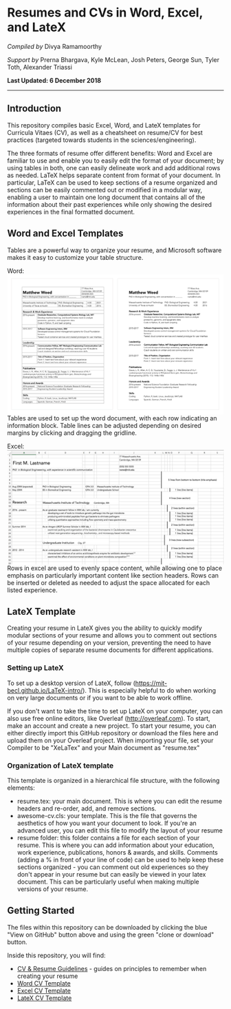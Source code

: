 #  Resumes and CVs in Word, Excel, and LateX
*Compiled by*
Divya Ramamoorthy

*Support by*
Prerna Bhargava, Kyle McLean, Josh Peters, George Sun, Tyler Toth,
Alexander Triassi

**Last Updated: 6 December 2018**

---
## Introduction
This repository compiles basic Excel, Word, and LateX templates for
Curricula Vitaes (CV), as well as a cheatsheet on resume/CV for best practices
(targeted towards students in the sciences/engineering).

The three formats of resume offer different
benefits: Word and Excel are familiar to use and enable you to
easily edit the format of your document; by using tables in both, one can
easily delineate work and add additional rows as needed. LaTeX helps separate
content from format of your document. In particular, LaTeX can be used to keep
sections of a resume organized and
sections can be easily commented out or modified in a modular way, enabling
a user to maintain one long document that contains all of the information about
their past experiences while only showing the desired experiences in the final
formatted document.

## Word and Excel Templates
Tables are a powerful way to organize your resume, and Microsoft software makes
it easy to customize your table structure.

Word:
<img src="figs/resume_word_side.png"
     style="float: left; margin-right: 10px;" />

Tables are used to set up the word document, with each row indicating an
information block. Table lines can be adjusted depending on desired margins by
clicking and dragging the gridline.

Excel:
<img src="figs/excel_grid.png"
     style="float: left; margin-right: 10px;" />

Rows in excel are used to evenly space content, while allowing one to place
emphasis on particularly important content like section headers. Rows can be
inserted or deleted as needed to adjust the space allocated for each listed
experience.

## LateX Template
Creating your resume in LateX gives you the ability to quickly modify modular
sections of your resume and allows you to comment out sections of your resume
depending on your version, preventing the need to have multiple copies of
separate resume documents for different applications.

### Setting up LateX
To set up a desktop version of LateX, follow (https://mit-becl.github.io/LaTeX-intro/).
This is especially helpful to do when working on very large documents or if you
want to be able to work offline.

If you don't want to take the time to set up LateX on your computer, you can
also use free online editors, like Overleaf (http://overleaf.com). To start, make
an account and create a new project. To start your resume, you can either directly
import this GitHub repository or download the files here and upload them on your
Overleaf project. When importing your file, set your Compiler to be "XeLaTex" and
your Main document as "resume.tex"

### Organization of LateX template
This template is organized in a hierarchical file structure, with the following
elements:
- resume.tex: your main document. This is where you can edit the resume headers
and re-order, add, and remove sections.
- awesome-cv.cls: your template. This is the file that governs the aesthetics of
how you want your document to look. If you're an advanced user, you can edit
this file to modify the layout of your resume
- resume folder: this folder contains a file for each section of your resume.
This is where you can add information about your education, work experience,
publications, honors & awards, and skills. Comments (adding a % in front of
your line of code) can be used to help keep these sections organized - you can
comment out old experiences so they don't appear in your resume but can easily
be viewed in your latex document. This can be particularly useful when making
multiple versions of your resume.

###

## Getting Started
The files within this repository can be downloaded by clicking the blue "View on GitHub" button above and using the green "clone or download" button.

Inside this repository, you will find:
  - [CV & Resume Guidelines](https://github.com/MIT-BECL/CV_Resources/blob/master/CV_Resume_Guidelines.pdf)  - guides on principles to remember when creating
  your resume
  - [Word CV Template](https://raw.githubusercontent.com/MIT-BECL/CV_Resources/master/templates/Word_CV.docx)
  - [Excel CV Template](https://raw.githubusercontent.com/MIT-BECL/CV_Resources/master/templates/Excel_CV.xlsx)
  - [LateX CV Template](https://github.com/MIT-BECL/CV_Resources/tree/master/templates/LateX_CV)
